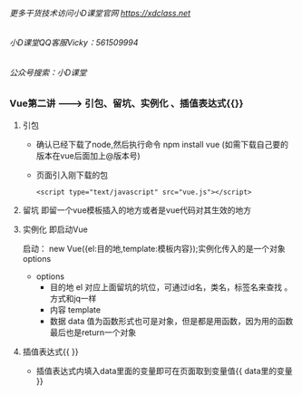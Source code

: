 ###### 更多干货技术访问小D课堂官网 https://xdclass.net

###### 小D课堂QQ客服Vicky：561509994

###### 公众号搜索：小D课堂



### **Vue第二讲** ---> 引包、留坑、实例化 、插值表达式{{}}

1. 引包

   - 确认已经下载了node,然后执行命令 npm install vue (如需下载自己要的版本在vue后面加上@版本号)
   - 页面引入刚下载的包

   		`<script type="text/javascript" src="vue.js"></script>`

2. 留坑 即留一个vue模板插入的地方或者是vue代码对其生效的地方

3. 实例化 即启动Vue

   启动： new Vue({el:目的地,template:模板内容});实例化传入的是一个对象options

   - options
     - 目的地 el    对应上面留坑的坑位，可通过id名，类名，标签名来查找 。方式和jq一样
     - 内容 template
     - 数据 data  值为函数形式也可是对象，但是都是用函数，因为用的函数最后也是return一个对象

4. 插值表达式{{ }}

   - 插值表达式内填入data里面的变量即可在页面取到变量值{{ data里的变量 }}



​	





